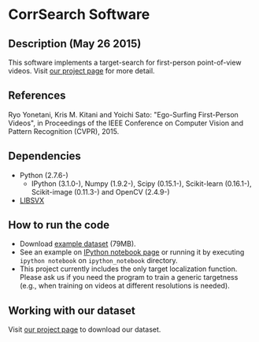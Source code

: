 # CorrSearch Software

## Description (May 26 2015)
This software implements a target-search for first-person point-of-view videos. Visit [our project page](http://yonetaniryo.github.io/corrsearch/) for more detail.


## References
Ryo Yonetani, Kris M. Kitani and Yoichi Sato: "Ego-Surfing First-Person Videos", in Proceedings of the IEEE Conference on Computer Vision and Pattern Recognition (CVPR), 2015.

## Dependencies
- Python (2.7.6-)
   - IPython (3.1.0-), Numpy (1.9.2-), Scipy (0.15.1-), Scikit-learn (0.16.1-), Scikit-image (0.11.3-) and OpenCV (2.4.9-)
- [LIBSVX](http://www.cse.buffalo.edu/~jcorso/r/supervoxels/)

## How to run the code
- Download [example dataset](http://www.hci.iis.u-tokyo.ac.jp/datasets/data/EgoSurf/example.tar.gz) (79MB).
- See an example on [IPython notebook page](https://github.com/yonetaniryo/corrsearch/blob/master/ipython_notebook/example.ipynb) or running it by executing ```ipython notebook``` on ```ipython_notebook``` directory.
- This project currently includes the only target localization function. Please ask us if you need the program to train a generic targetness (e.g., when training on videos at different resolutions is needed). 

## Working with our dataset
Visit [our project page](http://yonetaniryo.github.io/corrsearch/) to download our dataset.
